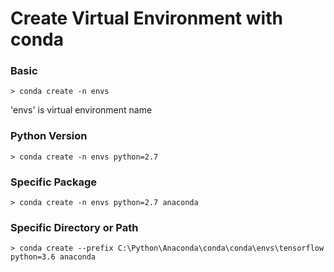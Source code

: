 # Create Virtual Environment with conda

### Basic
```
> conda create -n envs
```
'envs' is virtual environment name

### Python Version
```
> conda create -n envs python=2.7
```

### Specific Package 
```
> conda create -n envs python=2.7 anaconda
```

### Specific Directory or Path
```
> conda create --prefix C:\Python\Anaconda\conda\conda\envs\tensorflow python=3.6 anaconda
```
